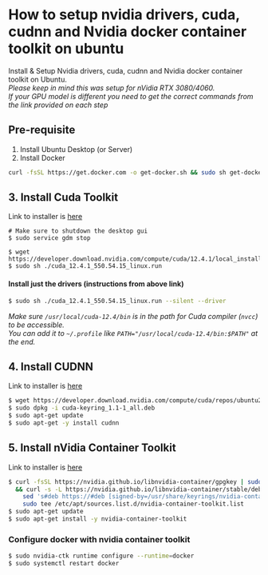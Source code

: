 # How to setup nvidia drivers, cuda, cudnn and Nvidia docker container toolkit on ubuntu
Install &amp; Setup Nvidia drivers, cuda, cudnn and Nvidia docker container toolkit on Ubuntu.  
_Please keep in mind this was setup for nVidia RTX 3080/4060.   
If your GPU model is different you need to get the correct commands from the link provided on each step_

## Pre-requisite
1. Install Ubuntu Desktop (or Server)
2. Install Docker
```bash
curl -fsSL https://get.docker.com -o get-docker.sh && sudo sh get-docker.sh && sudo usermod -aG docker $USER
```

## 3. Install Cuda Toolkit
Link to installer is [here](https://developer.nvidia.com/cuda-downloads?target_os=Linux&target_arch=x86_64&Distribution=Ubuntu&target_version=22.04&target_type=runfile_local)

```
# Make sure to shutdown the desktop gui
$ sudo service gdm stop

$ wget https://developer.download.nvidia.com/compute/cuda/12.4.1/local_installers/cuda_12.4.1_550.54.15_linux.run
$ sudo sh ./cuda_12.4.1_550.54.15_linux.run
```
#### Install just the drivers (instructions from above link)
```bash
$ sudo sh ./cuda_12.4.1_550.54.15_linux.run --silent --driver
```

_Make sure `/usr/local/cuda-12.4/bin` is in the path for Cuda compiler (`nvcc`) to be accessible._  
_You can add it to `~/.profile` like `PATH="/usr/local/cuda-12.4/bin:$PATH"` at the end._

## 4. Install CUDNN
Link to installer is [here](https://developer.nvidia.com/cudnn-downloads?target_os=Linux&target_arch=x86_64&Distribution=Ubuntu&target_version=22.04&target_type=deb_network)

```bash
$ wget https://developer.download.nvidia.com/compute/cuda/repos/ubuntu2204/x86_64/cuda-keyring_1.1-1_all.deb
$ sudo dpkg -i cuda-keyring_1.1-1_all.deb
$ sudo apt-get update
$ sudo apt-get -y install cudnn
```

## 5. Install nVidia Container Toolkit
Link to installer is [here](https://docs.nvidia.com/datacenter/cloud-native/container-toolkit/latest/install-guide.html#configuring-docker)

```bash
$ curl -fsSL https://nvidia.github.io/libnvidia-container/gpgkey | sudo gpg --dearmor -o /usr/share/keyrings/nvidia-container-toolkit-keyring.gpg \
  && curl -s -L https://nvidia.github.io/libnvidia-container/stable/deb/nvidia-container-toolkit.list | \
    sed 's#deb https://#deb [signed-by=/usr/share/keyrings/nvidia-container-toolkit-keyring.gpg] https://#g' | \
    sudo tee /etc/apt/sources.list.d/nvidia-container-toolkit.list
$ sudo apt-get update
$ sudo apt-get install -y nvidia-container-toolkit	
```

### Configure docker with nvidia container toolkit
```bash
$ sudo nvidia-ctk runtime configure --runtime=docker
$ sudo systemctl restart docker
```

